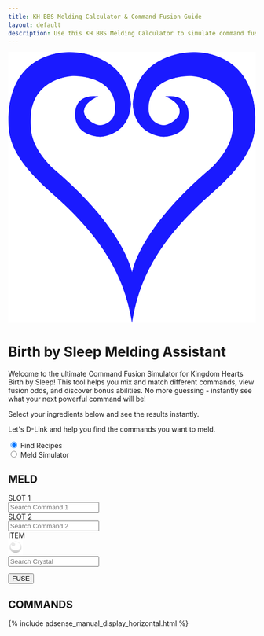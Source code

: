 ```yaml
---
title: KH BBS Melding Calculator & Command Fusion Guide
layout: default
description: Use this KH BBS Melding Calculator to simulate command fusions, discover abilities, and plan your best build. Find recipes for Second Chance, EXP Walker, and more.
---
```

<div class="container">
<div class="title">
<div class="logo-wrapper">
<img src="/images/blue-heart.png" alt="Kingdom Hearts Birth by Sleep logo">
<h1>Birth by Sleep Melding Assistant</h1>
</div>

<div class="text">
<p>Welcome to the ultimate Command Fusion Simulator for Kingdom Hearts Birth by Sleep! This tool helps
you mix and match different commands, view fusion odds, and discover bonus abilities. No more
guessing - instantly see what your next powerful command will be!

Select your ingredients below and see the results instantly.</p>
<p>
Let's D-Link and help you find the commands you want to meld.
</p>
</div>
</div>
<div class="search-mode-toggle-container">

<div class="radio-wrapper">
<input type="radio" id="reverse" name="mode" value="reverse" checked>
<label for="reverse">Find Recipes</label>

</div>
<div class="radio-wrapper">
<input type="radio" id="meld" name="mode" value="meld">
<label for="meld">Meld Simulator</label>

</div>


</div>
<main id="commands-wrapper">
<section id="meld-menu">
<div id="meld-mode-container">
<div class="content">
<h2>MELD</h2>
<div class="dropdown-wrapper">
    <label for="cmd1-search">
        SLOT <span class="text-orange">1</span>
    </label>
    <div class="custom-dropdown" data-dropdown="cmd1">
        <div class="dropdown-header">
            <div id="cmd1icon" class="icon-wrapper"></div>
            <input type="text" class="dropdown-search" id="cmd1-search"
                placeholder="Search Command 1"
                onclick="toggleDropdown(this.closest('.custom-dropdown'))"
                oninput="filterDropdownItems(this.closest('.custom-dropdown'))" />
            <div class="arrow"></div>
        </div>
        <div class="dropdown-list"></div>
    </div>
</div>

<div class="dropdown-wrapper">
    <label for="cmd2-search">
        SLOT <span class="text-orange">2</span>
    </label>
    <div class="custom-dropdown disabled" data-dropdown="cmd2">
        <div class="dropdown-header">
            <div id="cmd2icon" class="icon-wrapper"></div>
            <input type="text" class="dropdown-search" id="cmd2-search"
                placeholder="Search Command 2"
                onclick="toggleDropdown(this.closest('.custom-dropdown'))"
                oninput="filterDropdownItems(this.closest('.custom-dropdown'))" />
            <div class="arrow"></div>
        </div>
        <div class="dropdown-list"></div>
    </div>
</div>

<div class="dropdown-wrapper item-dropdown-wrapper">
    <label for="crystal-search">ITEM</label>
    <div class="custom-dropdown" data-dropdown="crystal">
        <div class="dropdown-header">
            <div id="itemicon" class="icon-wrapper"><img src='images/item-gray.png' alt='Item'
                    class='type-icon'></div>
            <input type="text" class="dropdown-search" id="crystal-search"
                placeholder="Search Crystal"
                onclick="toggleDropdown(this.closest('.custom-dropdown'))"
                oninput="filterDropdownItems(this.closest('.custom-dropdown'))" />
            <div class="arrow"></div>
        </div>
        <div class="dropdown-list"></div>
    </div>
</div>

<button onclick="fuseCommands()">FUSE</button>
</div>
</div>

<!-- Reverse Mode (Result to Ingredients) -->
<div id="reverse-mode-container" style="display: none;">
<div class="content">
<h2>FIND RECIPES</h2>
<div class="dropdown-wrapper">
    <label for="result-cmd-search">
        COMMAND
    </label>
    <div class="custom-dropdown" data-dropdown="result-cmd">
        <div class="dropdown-header">
            <div id="result-cmd-icon" class="icon-wrapper"></div>
            <input type="text" class="dropdown-search" id="result-cmd-search"
                placeholder="Search for Command"
                onclick="toggleDropdown(this.closest('.custom-dropdown'))"
                oninput="filterDropdownItems(this.closest('.custom-dropdown'))" />
            <div class="arrow"></div>
        </div>
        <div class="dropdown-list"></div>
    </div>
</div>

<div class="dropdown-wrapper item-dropdown-wrapper">
    <label for="reverse-crystal-search">ITEM</label>
    <div class="custom-dropdown" data-dropdown="reverse-crystal">
        <div class="dropdown-header">
            <div id="reverse-itemicon" class="icon-wrapper"><img src='images/item-gray.png'
                    alt='Item' class='type-icon'></div>
            <input type="text" class="dropdown-search" id="reverse-crystal-search"
                placeholder="Search Crystal"
                onclick="toggleDropdown(this.closest('.custom-dropdown'))"
                oninput="filterDropdownItems(this.closest('.custom-dropdown'))" />
            <div class="arrow"></div>
        </div>
        <div class="dropdown-list"></div>
    </div>
</div>
</div>
</div>
</section>
<section id="command-list-wrapper">
<div class="content">
<h2>COMMANDS</h2>
<div id="result"></div>
<div id="ingredients-result"></div>
</div>
</section>
</main>
<div class="ad-wrapper">
    {% include adsense_manual_display_horizontal.html %}
</div>
</div>

<script src="{{ site.baseurl }}/scripts/calculator.js"></script>